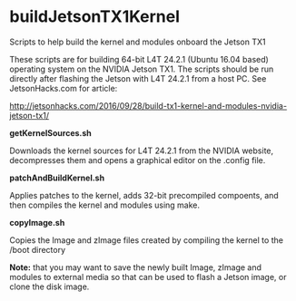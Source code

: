 # buildJetsonTX1Kernel
Scripts to help build the kernel and modules onboard the Jetson TX1

These scripts are for building 64-bit L4T 24.2.1 (Ubuntu 16.04 based) operating system on the NVIDIA Jetson TX1. The scripts should be run directly after flashing the Jetson with L4T 24.2.1 from a host PC. See JetsonHacks.com for article:

http://jetsonhacks.com/2016/09/28/build-tx1-kernel-and-modules-nvidia-jetson-tx1/

<strong>getKernelSources.sh</strong>

Downloads the kernel sources for L4T 24.2.1 from the NVIDIA website, decompresses them and opens a graphical editor on the .config file. 

<strong>patchAndBuildKernel.sh</strong>

Applies patches to the kernel, adds 32-bit precompiled compoents, and then compiles the kernel and modules using make.

<strong>copyImage.sh</strong>

Copies the Image and zImage files created by compiling the kernel to the /boot directory


<strong>Note:</strong> that you may want to save the newly built Image, zImage and modules to external media so that can be used to flash a Jetson image, or clone the disk image.


